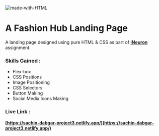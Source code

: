 ![made-with-HTML](https://img.shields.io/badge/Made%20with-HTML%20&%20CSS-blue?style=for-the-badge)

# A Fashion Hub Landing Page

A landing page designed using pure HTML & CSS as part of **[iNeuron](https://ineuron.ai/ "iNeuron")** assignment.

### Skills Gained :

-   Flex-box
-   CSS Positions
-   Image Positioning
-   CSS Selectors
-   Button Making
-   Social Media Icons Making

### Live Link :

**[https://sachin-dabgar-project3.netlify.app/](https://sachin-dabgar-project3.netlify.app/)**
